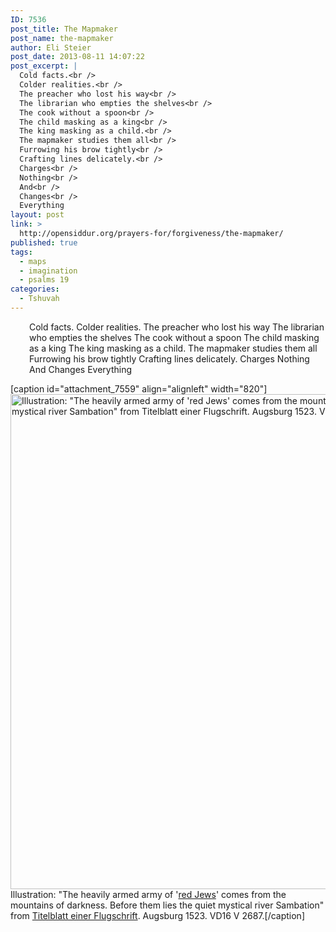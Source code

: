 ```yaml
---
ID: 7536
post_title: The Mapmaker
post_name: the-mapmaker
author: Eli Steier
post_date: 2013-08-11 14:07:22
post_excerpt: |
  Cold facts.<br />
  Colder realities.<br />
  The preacher who lost his way<br />
  The librarian who empties the shelves<br />
  The cook without a spoon<br />
  The child masking as a king<br />
  The king masking as a child.<br />
  The mapmaker studies them all<br />
  Furrowing his brow tightly<br />
  Crafting lines delicately.<br />
  Charges<br />
  Nothing<br />
  And<br />
  Changes<br />
  Everything
layout: post
link: >
  http://opensiddur.org/prayers-for/forgiveness/the-mapmaker/
published: true
tags:
  - maps
  - imagination
  - psalms 19
categories:
  - Tshuvah
---
```

<p style="padding-left: 30px;">Cold facts.
Colder realities.
The preacher who lost his way
The librarian who empties the shelves
The cook without a spoon
The child masking as a king
The king masking as a child.
The mapmaker studies them all
Furrowing his brow tightly
Crafting lines delicately.
Charges
Nothing
And
Changes
Everything</p>


[caption id="attachment_7559" align="alignleft" width="820"]<a href="http://opensiddur.org/wp-content/uploads/2013/08/the-quiet-mystical-river-Sambation.jpg"><img class="size-full wp-image-7559" alt="Illustration: &quot;The heavily armed army of 'red Jews' comes from the mountains of darkness. Before them lies the quiet mystical river Sambation&quot; from Titelblatt einer Flugschrift. Augsburg 1523. VD16 V 2687." src="http://opensiddur.org/wp-content/uploads/2013/08/the-quiet-mystical-river-Sambation.jpg" width="820" height="792" /></a> Illustration: "The heavily armed army of '<a href="http://books.google.com/books?id=Yp5O_rPI7nsC&amp;printsec=frontcover#v=onepage&amp;q&amp;f=false">red Jews</a>' comes from the mountains of darkness. Before them lies the quiet mystical river Sambation" from <a href="http://daten.digitale-sammlungen.de/~db/0002/bsb00025507/images/index.html">Titelblatt einer Flugschrift</a>. Augsburg 1523. VD16 V 2687.[/caption]